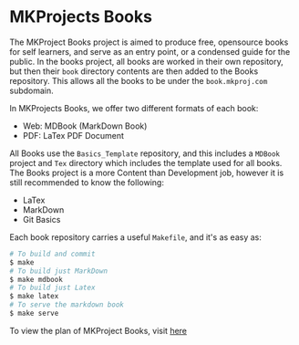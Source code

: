 # MKProjects Books

The MKProject Books project is aimed to produce free, opensource books for 
self learners, and serve as an entry point, or a condensed guide for the public. 
In the books project, all books are worked in their own repository, but then their 
`book` directory contents are then added to the Books repository. This allows all the 
books to be under the `book.mkproj.com` subdomain. 

In MKProjects Books, we offer two different formats of 
each book: 

- Web: MDBook (MarkDown Book)
- PDF: LaTex PDF Document

All Books use the `Basics_Template` repository, and this includes 
a `MDBook` project and `Tex` directory which includes the template 
used for all books. The Books project is a more Content than Development 
job, however it is still recommended to know the following: 

- LaTex
- MarkDown
- Git Basics

Each book repository carries a useful `Makefile`, and it's as easy as:

```bash
# To build and commit
$ make 
# To build just MarkDown
$ make mdbook
# To build just Latex 
$ make latex 
# To serve the markdown book 
$ make serve
```

To view the plan of MKProject Books, visit [here](http://mkproj.com/Book-Plan/book/index.html)